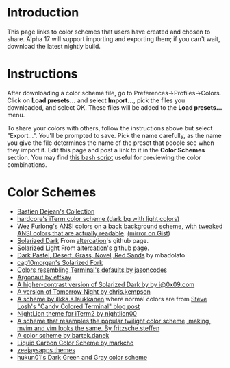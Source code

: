 # Introduction #

This page links to color schemes that users have created and chosen to share. Alpha 17 will support importing and exporting them; if you can't wait, download the latest nightly build.

# Instructions #

After downloading a color scheme file, go to Preferences->Profiles->Colors. Click on **Load presets...** and select **Import...**, pick the files you downloaded, and select OK. These files will be added to the **Load presets...** menu.

To share your colors with others, follow the instructions above but select "Export...". You'll be prompted to save. Pick the name carefully, as the name you give the file determines the name of the preset that people see when they import it. Edit this page and post a link to it in the **Color Schemes** section. You may find [this bash script](http://iterm2.googlecode.com/svn/trunk/tests/colors.sh) useful for previewing the color combinations.

# Color Schemes #

  * [Bastien Dejean's Collection](http://ecto-plazm.deviantart.com/gallery/)
  * [hardcore's iTerm color scheme (dark bg with light colors)](https://github.com/hardcore/iTerm-colors)
  * [Wez Furlong's ANSI colors on a back background scheme, with tweaked ANSI colors that are actually readable](https://gist.github.com/raw/850268/a486445dc41a51d8fc14d6df290931cd83a821d4/wez.itermcolors).  [(mirror on Gist)](https://gist.github.com/850268)
  * [Solarized Dark](http://www.iterm2.com/hostedcolors/Solarized%20Dark.itermcolors) From [altercation](https://github.com/altercation/solarized/tree/master/iterm2-colors-solarized)'s github page.
  * [Solarized Light](http://www.iterm2.com/hostedcolors/Solarized%20Light.itermcolors) From [altercation](https://github.com/altercation/solarized/tree/master/iterm2-colors-solarized)'s github page.
  * [Dark Pastel, Desert, Grass, Novel, Red Sands](https://github.com/mbadolato/iTerm2-Color-Schemes) by mbadolato
  * [cap10morgan's Solarized Fork](https://github.com/cap10morgan/solarized/tree/master/iterm2-colors-solarized)
  * [Colors resembling Terminal's defaults by jasoncodes](https://gist.github.com/967609)
  * [Argonaut by effkay](https://github.com/effkay/iTerm-argonaut)
  * [A higher-contrast version of Solarized Dark by by i@0x09.com](https://gist.github.com/1015503)
  * [A version of Tomorrow Night by chris.kempson](https://github.com/ChrisKempson/Tomorrow-Theme)
  * [A scheme by  ilkka.s.laukkanen](https://gist.github.com/1124966) where normal colors are from [Steve Losh's "Candy Colored Terminal" blog post](http://stevelosh.com/blog/2009/03/candy-colored-terminal/)
  * [NightLion theme for iTerm2 by nightlion00](http://www.nightlion.net/themes/2011/iterm-2-ssh-dark-color-theme-for-mac-osx/)
  * [A scheme that resamples the popular twilight color scheme, making, mvim and vim looks the same. By fritzsche.steffen](https://gist.github.com/1183140)
  * [A color scheme by bartek.danek](https://gist.github.com/1360453)
  * [Liquid Carbon Color Scheme by markcho](https://github.com/markcho/iTerm2_LiquidCarbon)
  * [zeejaysapps themes](https://github.com/zdj/themes)
  * [hukun01's Dark Green and Gray color scheme](https://github.com/hukun01/iterm2.itermcolors)